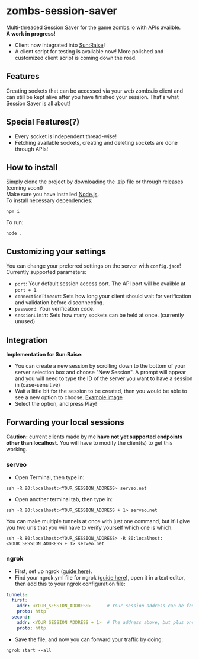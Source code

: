 # zombs-session-saver
Multi-threaded Session Saver for the game zombs.io with APIs availble. <br>
**A work in progress!** 
- Client now integrated into [Sun:Raise](https://greasyfork.org/en/scripts/467381-sun-raise-zombs-io)!
- A client script for testing is available now! More polished and customized client script is coming down the road.

## Features
Creating sockets that can be accessed via your web zombs.io client and can still be kept alive after you have finished your session. That's what Session Saver is all about!

## Special Features(?)
- Every socket is independent thread-wise!
- Fetching available sockets, creating and deleting sockets are done through APIs!

## How to install
Simply clone the project by downloading the .zip file or through releases (coming soon!) <br>
Make sure you have installed [Node.js](https://nodejs.org/en/download/prebuilt-installer). <br>
To install necessary dependencies:
```
npm i 
```
To run:
```
node .
```

## Customizing your settings
You can change your preferred settings on the server with `config.json`! Currently supported parameters:
- `port`: Your default session access port. The API port will be availble at `port + 1`.
- `connectionTimeout`: Sets how long your client should wait for verification and validation before disconnecting.
- `password`: Your verification code.
- `sessionLimit`: Sets how many sockets can be held at once. (currently unused)

## Integration
**Implementation for Sun:Raise**:
- You can create a new session by scrolling down to the bottom of your server selection box and choose "New Session". A prompt will appear and you will need to type the ID of the server you want to have a session in (case-sensitive)
- Wait a little bit for the session to be created, then you would be able to see a new option to choose. [Example image](https://github.com/AyuBloom/zombs-session-saver/assets/85625843/7d1613ae-b05b-4086-9144-5f2bac7b5a52)
- Select the option, and press Play!

## Forwarding your local sessions
**Caution:** current clients made by me **have not yet supported endpoints other than localhost**. You will have to modify the client(s) to get this working.
### serveo
- Open Terminal, then type in:
```
ssh -R 80:localhost:<YOUR_SESSION_ADDRESS> serveo.net
```
- Open another terminal tab, then type in:
```
ssh -R 80:localhost:<YOUR_SESSION_ADDRESS + 1> serveo.net
```
You can make multiple tunnels at once with just one command, but it'll give you two urls that you will have to verify yourself which one is which.
```
ssh -R 80:localhost:<YOUR_SESSION_ADDRESS> -R 80:localhost:<YOUR_SESSION_ADDRESS + 1> serveo.net
```
### ngrok
- First, set up ngrok ([guide here](https://dashboard.ngrok.com/get-started/setup/)).
- Find your ngrok.yml file for ngrok ([guide here](https://ngrok.com/docs/agent/config/)), open it in a text editor, then add this to your ngrok configuration file:
```yml
tunnels:
  first:
    addr: <YOUR_SESSION_ADDRESS>      # Your session address can be found in your config.json file of your session saver server
    proto: http    
  second:
    addr: <YOUR_SESSION_ADDRESS + 1>  # The address above, but plus one (eg. 727 -> 728)
    proto: http
```
- Save the file, and now you can forward your traffic by doing:
```
ngrok start --all
```

